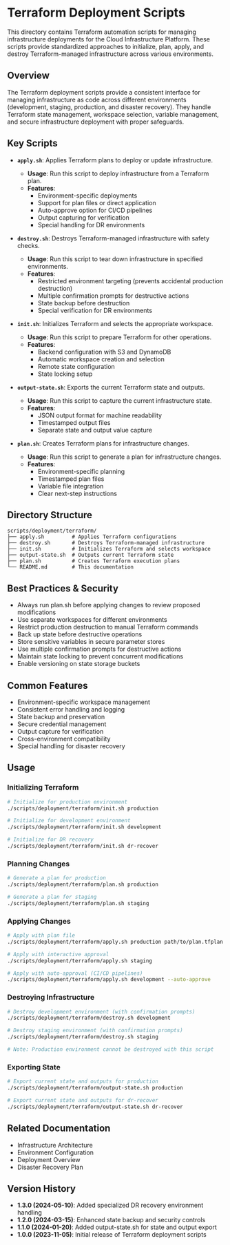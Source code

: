 # Terraform Deployment Scripts

This directory contains Terraform automation scripts for managing infrastructure deployments for the Cloud Infrastructure Platform. These scripts provide standardized approaches to initialize, plan, apply, and destroy Terraform-managed infrastructure across various environments.

## Overview

The Terraform deployment scripts provide a consistent interface for managing infrastructure as code across different environments (development, staging, production, and disaster recovery). They handle Terraform state management, workspace selection, variable management, and secure infrastructure deployment with proper safeguards.

## Key Scripts

- **`apply.sh`**: Applies Terraform plans to deploy or update infrastructure.
  - **Usage**: Run this script to deploy infrastructure from a Terraform plan.
  - **Features**:
    - Environment-specific deployments
    - Support for plan files or direct application
    - Auto-approve option for CI/CD pipelines
    - Output capturing for verification
    - Special handling for DR environments

- **`destroy.sh`**: Destroys Terraform-managed infrastructure with safety checks.
  - **Usage**: Run this script to tear down infrastructure in specified environments.
  - **Features**:
    - Restricted environment targeting (prevents accidental production destruction)
    - Multiple confirmation prompts for destructive actions
    - State backup before destruction
    - Special verification for DR environments

- **`init.sh`**: Initializes Terraform and selects the appropriate workspace.
  - **Usage**: Run this script to prepare Terraform for other operations.
  - **Features**:
    - Backend configuration with S3 and DynamoDB
    - Automatic workspace creation and selection
    - Remote state configuration
    - State locking setup

- **`output-state.sh`**: Exports the current Terraform state and outputs.
  - **Usage**: Run this script to capture the current infrastructure state.
  - **Features**:
    - JSON output format for machine readability
    - Timestamped output files
    - Separate state and output value capture

- **`plan.sh`**: Creates Terraform plans for infrastructure changes.
  - **Usage**: Run this script to generate a plan for infrastructure changes.
  - **Features**:
    - Environment-specific planning
    - Timestamped plan files
    - Variable file integration
    - Clear next-step instructions

## Directory Structure

```plaintext
scripts/deployment/terraform/
├── apply.sh         # Applies Terraform configurations
├── destroy.sh       # Destroys Terraform-managed infrastructure
├── init.sh          # Initializes Terraform and selects workspace
├── output-state.sh  # Outputs current Terraform state
├── plan.sh          # Creates Terraform execution plans
└── README.md        # This documentation
```

## Best Practices & Security

- Always run plan.sh before applying changes to review proposed modifications
- Use separate workspaces for different environments
- Restrict production destruction to manual Terraform commands
- Back up state before destructive operations
- Store sensitive variables in secure parameter stores
- Use multiple confirmation prompts for destructive actions
- Maintain state locking to prevent concurrent modifications
- Enable versioning on state storage buckets

## Common Features

- Environment-specific workspace management
- Consistent error handling and logging
- State backup and preservation
- Secure credential management
- Output capture for verification
- Cross-environment compatibility
- Special handling for disaster recovery

## Usage

### Initializing Terraform

```bash
# Initialize for production environment
./scripts/deployment/terraform/init.sh production

# Initialize for development environment
./scripts/deployment/terraform/init.sh development

# Initialize for DR recovery
./scripts/deployment/terraform/init.sh dr-recover
```

### Planning Changes

```bash
# Generate a plan for production
./scripts/deployment/terraform/plan.sh production

# Generate a plan for staging
./scripts/deployment/terraform/plan.sh staging
```

### Applying Changes

```bash
# Apply with plan file
./scripts/deployment/terraform/apply.sh production path/to/plan.tfplan

# Apply with interactive approval
./scripts/deployment/terraform/apply.sh staging

# Apply with auto-approval (CI/CD pipelines)
./scripts/deployment/terraform/apply.sh development --auto-approve
```

### Destroying Infrastructure

```bash
# Destroy development environment (with confirmation prompts)
./scripts/deployment/terraform/destroy.sh development

# Destroy staging environment (with confirmation prompts)
./scripts/deployment/terraform/destroy.sh staging

# Note: Production environment cannot be destroyed with this script
```

### Exporting State

```bash
# Export current state and outputs for production
./scripts/deployment/terraform/output-state.sh production

# Export current state and outputs for dr-recover
./scripts/deployment/terraform/output-state.sh dr-recover
```

## Related Documentation

- Infrastructure Architecture
- Environment Configuration
- Deployment Overview
- Disaster Recovery Plan

## Version History

- **1.3.0 (2024-05-10)**: Added specialized DR recovery environment handling
- **1.2.0 (2024-03-15)**: Enhanced state backup and security controls
- **1.1.0 (2024-01-20)**: Added output-state.sh for state and output export
- **1.0.0 (2023-11-05)**: Initial release of Terraform deployment scripts
